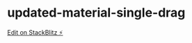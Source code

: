 # updated-material-single-drag

[Edit on StackBlitz ⚡️](https://stackblitz.com/edit/kingsbury-angular-w-material-41h8a9)
